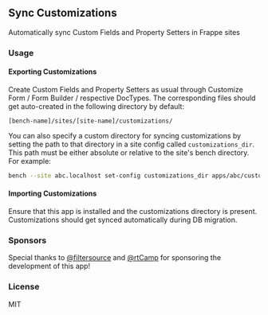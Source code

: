 ## Sync Customizations

Automatically sync Custom Fields and Property Setters in Frappe sites


### Usage

#### Exporting Customizations

Create Custom Fields and Property Setters as usual through Customize Form / Form Builder / respective DocTypes. The corresponding files should get auto-created in the following directory by default:

```
[bench-name]/sites/[site-name]/customizations/
```

You can also specify a custom directory for syncing customizations by setting the path to that directory in a site config called `customizations_dir`. This path must be either absolute or relative to the site's bench directory. For example:

```bash
bench --site abc.localhost set-config customizations_dir apps/abc/customizations
```


#### Importing Customizations

Ensure that this app is installed and the customizations directory is present. Customizations should get synced automatically during DB migration.

### Sponsors

Special thanks to [@filtersource](https://github.com/filtersource) and [@rtCamp](https://github.com/rtCamp) for sponsoring the development of this app!

### License

MIT
